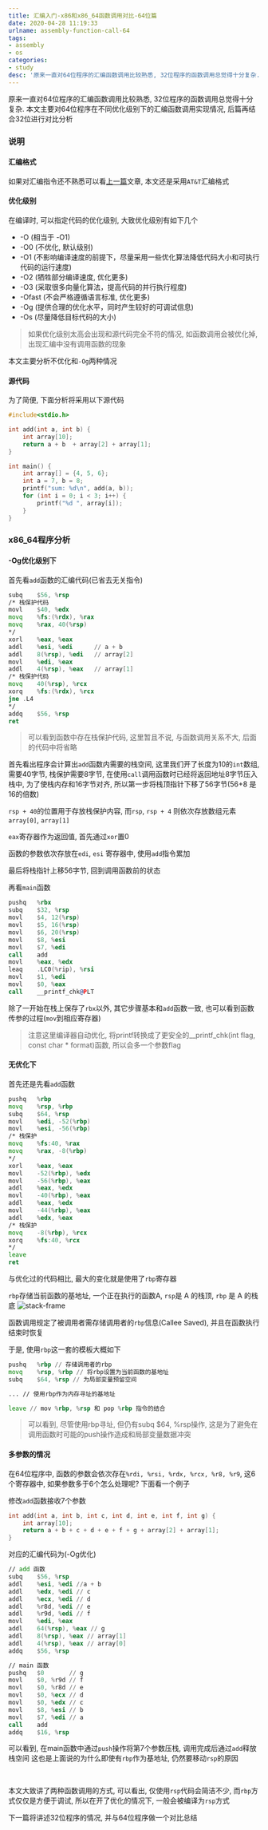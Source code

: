 ```yaml
---
title: 汇编入门-x86和x86_64函数调用对比-64位篇
date: 2020-04-28 11:19:33
urlname: assembly-function-call-64
tags:
- assembly
- os
categories:
- study
desc: '原来一直对64位程序的汇编函数调用比较熟悉, 32位程序的函数调用总觉得十分复杂. 本文主要对64位程序在不同优化级别下的汇编函数调用实现情况, 后篇再结合32位进行对比分析'
---
```


原来一直对64位程序的汇编函数调用比较熟悉, 32位程序的函数调用总觉得十分复杂. 本文主要对64位程序在不同优化级别下的汇编函数调用实现情况, 后篇再结合32位进行对比分析

<!--more-->

### 说明

#### 汇编格式

如果对汇编指令还不熟悉可以看[上一篇](https://blog.xhyh.best/study/assembly-instructions/)文章, 本文还是采用`AT&T`汇编格式

#### 优化级别

在编译时, 可以指定代码的优化级别, 大致优化级别有如下几个

- -O (相当于 -O1)
- -O0 (不优化, 默认级别)
- -O1 (不影响编译速度的前提下，尽量采用一些优化算法降低代码大小和可执行代码的运行速度)
- -O2 (牺牲部分编译速度, 优化更多)
- -O3 (采取很多向量化算法，提高代码的并行执行程度)
- -Ofast (不会严格遵循语言标准, 优化更多)
- -Og (提供合理的优化水平，同时产生较好的可调试信息)
- -Os (尽量降低目标代码的大小)

> 如果优化级别太高会出现和源代码完全不符的情况, 如函数调用会被优化掉, 出现汇编中没有调用函数的现象

本文主要分析不优化和`-Og`两种情况

#### 源代码

为了简便, 下面分析将采用以下源代码

```c
#include<stdio.h>

int add(int a, int b) {
    int array[10];
    return a + b  + array[2] + array[1];
}

int main() {
    int array[] = {4, 5, 6};
    int a = 7, b = 8;
    printf("sum: %d\n", add(a, b));
    for (int i = 0; i < 3; i++) {
        printf("%d ", array[i]);
    }
}
```

### x86_64程序分析

#### -Og优化级别下

首先看`add`函数的汇编代码(已省去无关指令)

```asm
subq	$56, %rsp
/* 栈保护代码
movl	$40, %edx
movq	%fs:(%rdx), %rax
movq	%rax, 40(%rsp)
*/
xorl	%eax, %eax
addl	%esi, %edi      // a + b
addl	8(%rsp), %edi   // array[2]
movl	%edi, %eax
addl	4(%rsp), %eax   // array[1]
/* 栈保护代码
movq	40(%rsp), %rcx
xorq	%fs:(%rdx), %rcx
jne	.L4
*/
addq	$56, %rsp
ret
```
> 可以看到函数中存在栈保护代码, 这里暂且不说, 与函数调用关系不大, 后面的代码中将省略

首先看出程序会计算出`add`函数内需要的栈空间, 这里我们开了长度为10的`int`数组, 需要40字节, 栈保护需要8字节, 
在使用`call`调用函数时已经将返回地址8字节压入栈中, 为了使栈内存和16字节对齐, 所以第一步将栈顶指针下移了56字节(56+8 是16的倍数)

`rsp + 40`的位置用于存放栈保护内容, 而`rsp`, `rsp + 4` 则依次存放数组元素`array[0]`, `array[1]`

`eax`寄存器作为返回值, 首先通过`xor`置0

函数的参数依次存放在`edi`, `esi` 寄存器中, 使用`add`指令累加

最后将栈指针上移56字节, 回到调用函数前的状态

再看`main`函数

```asm
pushq	%rbx
subq	$32, %rsp
movl	$4, 12(%rsp)
movl	$5, 16(%rsp)
movl	$6, 20(%rsp)
movl	$8, %esi
movl	$7, %edi
call	add
movl	%eax, %edx
leaq	.LC0(%rip), %rsi
movl	$1, %edi
movl	$0, %eax
call	__printf_chk@PLT
```

除了一开始在栈上保存了`rbx`以外, 其它步骤基本和`add`函数一致, 也可以看到函数传参的过程(`mov`到相应寄存器)

> 注意这里编译器自动优化, 将printf转换成了更安全的__printf_chk(int flag, const char * format)函数, 所以会多一个参数flag

#### 无优化下

首先还是先看`add`函数

```asm
pushq	%rbp
movq	%rsp, %rbp
subq	$64, %rsp
movl	%edi, -52(%rbp)
movl	%esi, -56(%rbp)
/* 栈保护
movq	%fs:40, %rax
movq	%rax, -8(%rbp)
*/
xorl	%eax, %eax
movl	-52(%rbp), %edx
movl	-56(%rbp), %eax
addl	%eax, %edx
movl	-40(%rbp), %eax
addl	%eax, %edx
movl	-44(%rbp), %eax
addl	%edx, %eax
/* 栈保护
movq	-8(%rbp), %rcx
xorq	%fs:40, %rcx
*/
leave
ret
```

与优化过的代码相比, 最大的变化就是使用了`rbp`寄存器

`rbp`存储当前函数的基地址, 一个正在执行的函数A, `rsp`是 A 的栈顶, `rbp` 是 A 的栈底
![stack-frame](https://pic.rmb.bdstatic.com/d54c105690f8ff541982deae78df5457.png)

函数调用规定了被调用者需存储调用者的`rbp`信息(Callee Saved), 并且在函数执行结束时恢复

于是, 使用`rbp`这一套的模板大概如下

```asm
pushq	%rbp // 存储调用者的rbp
movq	%rsp, %rbp // 将rbp设置为当前函数的基地址
subq	$64, %rsp // 为局部变量预留空间

... // 使用rbp作为内存寻址的基地址

leave // mov %rbp, %rsp 和 pop %rbp 指令的结合 
```

> 可以看到, 尽管使用rbp寻址, 但仍有subq	$64, %rsp操作, 这是为了避免在调用函数时可能的push操作造成和局部变量数据冲突

#### 多参数的情况

在64位程序中, 函数的参数会依次存在`%rdi, %rsi, %rdx, %rcx, %r8, %r9`, 这6个寄存器中, 如果参数多于6个怎么处理呢? 下面看一个例子

修改`add`函数接收7个参数

```c
int add(int a, int b, int c, int d, int e, int f, int g) {
    int array[10];
    return a + b + c + d + e + f + g + array[2] + array[1];
}
```

对应的汇编代码为(-Og优化)

```asm
// add 函数
subq	$56, %rsp
addl	%esi, %edi //a + b
addl	%edx, %edi // c
addl	%ecx, %edi // d
addl	%r8d, %edi // e
addl	%r9d, %edi // f
movl	%edi, %eax  
addl	64(%rsp), %eax // g
addl	8(%rsp), %eax // array[1]
addl	4(%rsp), %eax // array[0]
addq	$56, %rsp

// main 函数
pushq	$0       // g
movl	$0, %r9d // f
movl	$0, %r8d // e
movl	$0, %ecx // d
movl	$0, %edx // c
movl	$8, %esi // b
movl	$7, %edi // a
call	add
addq	$16, %rsp
```

可以看到, 在main函数中通过`push`操作将第7个参数压栈, 调用完成后通过`add`释放栈空间
这也是上面说的为什么即使有`rbp`作为基地址, 仍然要移动`rsp`的原因

</br>

本文大致讲了两种函数调用的方式, 可以看出, 仅使用`rsp`代码会简洁不少, 而`rbp`方式仅仅是方便于调试, 所以在开了优化的情况下, 一般会被编译为`rsp`方式

下一篇将讲述32位程序的情况, 并与64位程序做一个对比总结